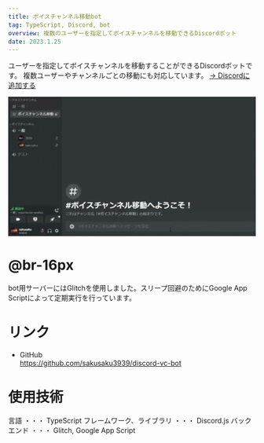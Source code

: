 ```yaml
---
title: ボイスチャンネル移動bot
tag: TypeScript, Discord, bot
overview: 複数のユーザーを指定してボイスチャンネルを移動できるDiscordボット
date: 2023.1.25
---
```


ユーザーを指定してボイスチャンネルを移動することができるDiscordボットです。
複数ユーザーやチャンネルごとの移動にも対応しています。
[→ Discordに追加する](https://discord.com/api/oauth2/authorize?client_id=1044007415680598068&permissions=2164262912&scope=bot%20applications.commands)

![](/public/posts/discord-vc/video.gif)
# @br-16px

bot用サーバーにはGlitchを使用しました。スリープ回避のためにGoogle App Scriptによって定期実行を行っています。

# リンク
- GitHub  
  https://github.com/sakusaku3939/discord-vc-bot


# 使用技術
言語 ・・・ TypeScript
フレームワーク、ライブラリ ・・・ Discord.js
バックエンド ・・・ Glitch, Google App Script